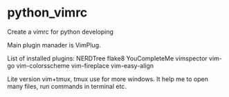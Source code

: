 # python_vimrc
Create a vimrc for python developing


Main plugin manader is VimPlug.

List of installed plugins:
NERDTree
flake8
YouCompleteMe
vimspector
vim-go
vim-colorsscheme
vim-fireplace
vim-easy-align

Lite version vim+tmux, tmux use for more windows. It help me to open many files, run commands in terminal etc.

